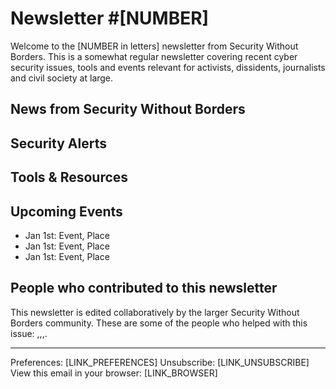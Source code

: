 # Newsletter #[NUMBER]

Welcome to the [NUMBER in letters] newsletter from Security Without Borders. This is a somewhat regular newsletter covering recent cyber security issues, tools and events relevant for activists, dissidents, journalists and civil society at large.

## News from Security Without Borders

## Security Alerts

## Tools & Resources

## Upcoming Events

- Jan 1st: Event, Place
- Jan 1st: Event, Place
- Jan 1st: Event, Place

## People who contributed to this newsletter

This newsletter is edited collaboratively by the larger Security Without Borders community. These are some of the people who helped with this issue: ,,,.

---
Preferences: [LINK_PREFERENCES]
Unsubscribe: [LINK_UNSUBSCRIBE]
View this email in your browser: [LINK_BROWSER]
